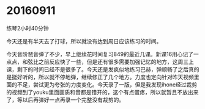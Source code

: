 # 20160911

练琴2小时40分钟

今天还是有半天去了打球，所以就没有达到周日应该练习的时间。

今天音阶琶音弹了不少，早上继续花时间复习849的最近几课。新课16用心记了一点点，和弦比之前反应快了一些，但是还有很多需要加强记忆的地方，这周三上课，剩下的时间已经不是很多了。今天还是发疯似地练习巴赫，弹顺畅了之后真的是挺好听的，所以就不停地弹，继续修正了几个地方。力度也定向针对昨天视频里面的不足，尝试更为夸张的力度变化。今天录了一版，但是我发现ihone经过裁剪的视频到了youku里面画质和音都是错开的，这个有点蛋疼，所以就暂且不放出来了，等以后再弹好一点再录一个完整没有裁剪的。
